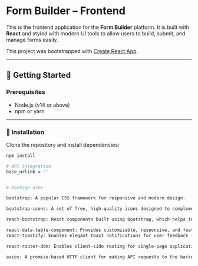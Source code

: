# Form Builder – Frontend

This is the frontend application for the **Form Builder** platform. It is built with **React** and styled with modern UI tools to allow users to build, submit, and manage forms easily.

This project was bootstrapped with [Create React App](https://github.com/facebook/create-react-app).

---

## 🚀 Getting Started

### Prerequisites

- Node.js (v14 or above)
- npm or yarn

---

### 🔧 Installation

Clone the repository and install dependencies:

```bash
npm install

# API integration 
base_urlink = ''


# Package use+

bootstrap: A popular CSS framework for responsive and modern design.

bootstrap-icons: A set of free, high-quality icons designed to complement Bootstrap components.

react-bootstrap: React components built using Bootstrap, which helps integrate Bootstrap styling with React’s component model.

react-data-table-component: Provides customizable, responsive, and feature-rich data tables in React.
react-toastify: Enables elegant toast notifications for user feedback (success, error, etc.).

react-router-dom: Enables client-side routing for single-page applications (SPA).

axios: A promise-based HTTP client for making API requests to the backend.
